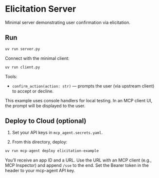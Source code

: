 # Elicitation Server

Minimal server demonstrating user confirmation via elicitation.

## Run

```bash
uv run server.py
```

Connect with the minimal client:

```bash
uv run client.py
```

Tools:

- `confirm_action(action: str)` — prompts the user (via upstream client) to accept or decline.

This example uses console handlers for local testing. In an MCP client UI, the prompt will be displayed to the user.

## Deploy to Cloud (optional)

1. Set your API keys in `mcp_agent.secrets.yaml`.

2. From this directory, deploy:

```bash
uv run mcp-agent deploy elicitation-example
```

You’ll receive an app ID and a URL. Use the URL with an MCP client (e.g., MCP Inspector) and append `/sse` to the end. Set the Bearer token in the header to your mcp-agent API key.
